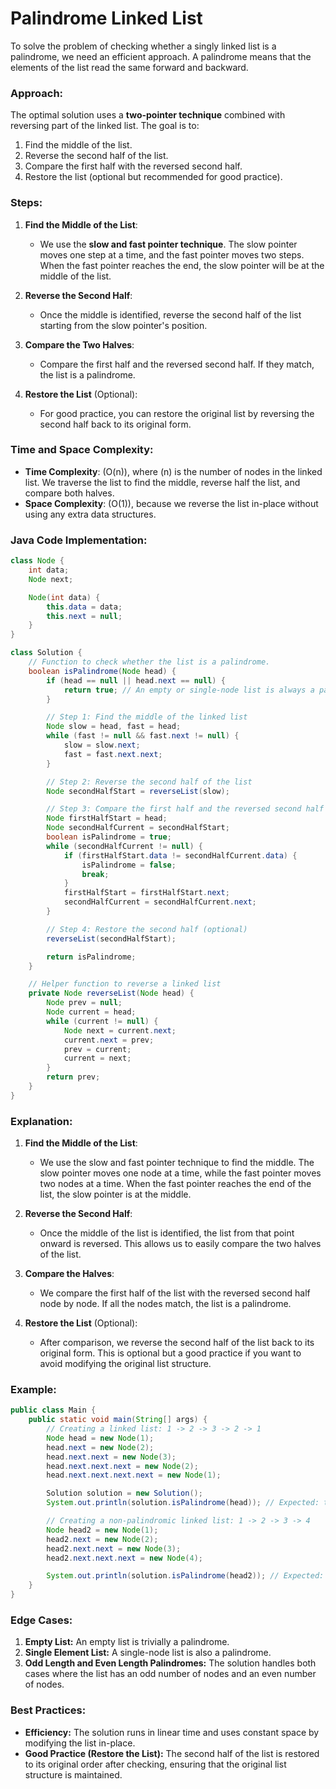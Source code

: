 # Palindrome Linked List

To solve the problem of checking whether a singly linked list is a palindrome, we need an efficient approach. A palindrome means that the elements of the list read the same forward and backward.

### Approach:
The optimal solution uses a **two-pointer technique** combined with reversing part of the linked list. The goal is to:
1. Find the middle of the list.
2. Reverse the second half of the list.
3. Compare the first half with the reversed second half.
4. Restore the list (optional but recommended for good practice).

### Steps:
1. **Find the Middle of the List**:
   - We use the **slow and fast pointer technique**. The slow pointer moves one step at a time, and the fast pointer moves two steps. When the fast pointer reaches the end, the slow pointer will be at the middle of the list.
   
2. **Reverse the Second Half**:
   - Once the middle is identified, reverse the second half of the list starting from the slow pointer's position.
   
3. **Compare the Two Halves**:
   - Compare the first half and the reversed second half. If they match, the list is a palindrome.
   
4. **Restore the List** (Optional):
   - For good practice, you can restore the original list by reversing the second half back to its original form.

### Time and Space Complexity:
- **Time Complexity**: \(O(n)\), where \(n\) is the number of nodes in the linked list. We traverse the list to find the middle, reverse half the list, and compare both halves.
- **Space Complexity**: \(O(1)\), because we reverse the list in-place without using any extra data structures.

### Java Code Implementation:

```java
class Node {
    int data;
    Node next;

    Node(int data) {
        this.data = data;
        this.next = null;
    }
}

class Solution {
    // Function to check whether the list is a palindrome.
    boolean isPalindrome(Node head) {
        if (head == null || head.next == null) {
            return true; // An empty or single-node list is always a palindrome.
        }

        // Step 1: Find the middle of the linked list
        Node slow = head, fast = head;
        while (fast != null && fast.next != null) {
            slow = slow.next;
            fast = fast.next.next;
        }

        // Step 2: Reverse the second half of the list
        Node secondHalfStart = reverseList(slow);

        // Step 3: Compare the first half and the reversed second half
        Node firstHalfStart = head;
        Node secondHalfCurrent = secondHalfStart;
        boolean isPalindrome = true;
        while (secondHalfCurrent != null) {
            if (firstHalfStart.data != secondHalfCurrent.data) {
                isPalindrome = false;
                break;
            }
            firstHalfStart = firstHalfStart.next;
            secondHalfCurrent = secondHalfCurrent.next;
        }

        // Step 4: Restore the second half (optional)
        reverseList(secondHalfStart);

        return isPalindrome;
    }

    // Helper function to reverse a linked list
    private Node reverseList(Node head) {
        Node prev = null;
        Node current = head;
        while (current != null) {
            Node next = current.next;
            current.next = prev;
            prev = current;
            current = next;
        }
        return prev;
    }
}
```

### Explanation:
1. **Find the Middle of the List**:
   - We use the slow and fast pointer technique to find the middle. The slow pointer moves one node at a time, while the fast pointer moves two nodes at a time. When the fast pointer reaches the end of the list, the slow pointer is at the middle.

2. **Reverse the Second Half**:
   - Once the middle of the list is identified, the list from that point onward is reversed. This allows us to easily compare the two halves of the list.

3. **Compare the Halves**:
   - We compare the first half of the list with the reversed second half node by node. If all the nodes match, the list is a palindrome.

4. **Restore the List** (Optional):
   - After comparison, we reverse the second half of the list back to its original form. This is optional but a good practice if you want to avoid modifying the original list structure.

### Example:

```java
public class Main {
    public static void main(String[] args) {
        // Creating a linked list: 1 -> 2 -> 3 -> 2 -> 1
        Node head = new Node(1);
        head.next = new Node(2);
        head.next.next = new Node(3);
        head.next.next.next = new Node(2);
        head.next.next.next.next = new Node(1);

        Solution solution = new Solution();
        System.out.println(solution.isPalindrome(head)); // Expected: true

        // Creating a non-palindromic linked list: 1 -> 2 -> 3 -> 4
        Node head2 = new Node(1);
        head2.next = new Node(2);
        head2.next.next = new Node(3);
        head2.next.next.next = new Node(4);

        System.out.println(solution.isPalindrome(head2)); // Expected: false
    }
}
```

### Edge Cases:
1. **Empty List:** An empty list is trivially a palindrome.
2. **Single Element List:** A single-node list is also a palindrome.
3. **Odd Length and Even Length Palindromes:** The solution handles both cases where the list has an odd number of nodes and an even number of nodes.

### Best Practices:
- **Efficiency:** The solution runs in linear time and uses constant space by modifying the list in-place.
- **Good Practice (Restore the List):** The second half of the list is restored to its original order after checking, ensuring that the original list structure is maintained.
